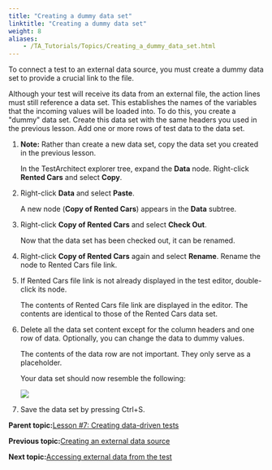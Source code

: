 ```yaml
--- 
title: "Creating a dummy data set"
linktitle: "Creating a dummy data set"
weight: 8
aliases: 
    - /TA_Tutorials/Topics/Creating_a_dummy_data_set.html
---
```


To connect a test to an external data source, you must create a dummy data set to provide a crucial link to the file.

Although your test will receive its data from an external file, the action lines must still reference a data set. This establishes the names of the variables that the incoming values will be loaded into. To do this, you create a "dummy" data set. Create this data set with the same headers you used in the previous lesson. Add one or more rows of test data to the data set.

1.  **Note:** Rather than create a new data set, copy the data set you created in the previous lesson.

    In the TestArchitect explorer tree, expand the **Data** node. Right-click **Rented Cars** and select **Copy**.

2.  Right-click **Data** and select **Paste**.

    A new node \(**Copy of Rented Cars**\) appears in the **Data** subtree.

3.  Right-click **Copy of Rented Cars** and select **Check Out**.

    Now that the data set has been checked out, it can be renamed.

4.  Right-click **Copy of Rented Cars** again and select **Rename**. Rename the node to Rented Cars file link.

5.  If Rented Cars file link is not already displayed in the test editor, double-click its node.

    The contents of Rented Cars file link are displayed in the editor. The contents are identical to those of the Rented Cars data set.

6.  Delete all the data set content except for the column headers and one row of data. Optionally, you can change the data to dummy values.

    The contents of the data row are not important. They only serve as a placeholder.

    Your data set should now resemble the following:

    ![](/images//Images/tut.Data_Sets.Rented_Cars_file_link_DS.png)

7.  Save the data set by pressing Ctrl+S.


**Parent topic:**[Lesson \#7: Creating data-driven tests](/TA_Tutorials/Topics/Tutorial_Creating_data-driven_tests.html)

**Previous topic:**[Creating an external data source](/TA_Tutorials/Topics/Creating_an_external_data_source.html)

**Next topic:**[Accessing external data from the test](/TA_Tutorials/Topics/Accessing_external_data_from_the_test.html)

